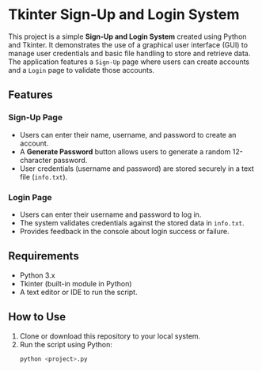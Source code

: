 # Tkinter Sign-Up and Login System

This project is a simple **Sign-Up and Login System** created using Python and Tkinter. It demonstrates the use of a graphical user interface (GUI) to manage user credentials and basic file handling to store and retrieve data. The application features a `Sign-Up` page where users can create accounts and a `Login` page to validate those accounts.

## Features

### Sign-Up Page
- Users can enter their name, username, and password to create an account.
- A **Generate Password** button allows users to generate a random 12-character password.
- User credentials (username and password) are stored securely in a text file (`info.txt`).

### Login Page
- Users can enter their username and password to log in.
- The system validates credentials against the stored data in `info.txt`.
- Provides feedback in the console about login success or failure.

## Requirements
- Python 3.x
- Tkinter (built-in module in Python)
- A text editor or IDE to run the script.


## How to Use
1. Clone or download this repository to your local system.
2. Run the script using Python:
   ```bash
   python <project>.py




